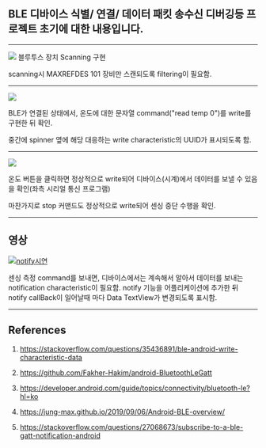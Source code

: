 ## BLE 디바이스 식별/ 연결/ 데이터 패킷 송수신 디버깅등 프로젝트 초기에 대한 내용입니다.

***

![](../documentation/images/1.JPG)
블루투스 장치 Scanning 구현

scanning시 MAXREFDES 101 장비만 스캔되도록 filtering이 필요함.

***

![](../documentation/images/2.JPG)

BLE가 연결된 상태에서, 온도에 대한 문자열 command("read temp 0")를 write를 구현한 뒤 확인.

중간에 spinner 옆에 해당 대응하는 write characteristic의 UUID가 표시되도록 함. 

***

![](../documentation/images/3.JPG)

온도 버튼을 클릭하면 정상적으로 write되어 디바이스(시계)에서 데이터를 보낼 수 있음을 확인(좌측 시리얼 통신 프로그램)

마찬가지로 stop 커맨드도 정상적으로 write되어 센싱 중단 수행을 확인.

***

## 영상

[![notify시연](http://img.youtube.com/vi/4-1Gxlas5qk/0.jpg)](https://www.youtube.com/watch?v=4-1Gxlas5qk) 

센싱 측정 command를 보내면, 디바이스에서는 계속해서 알아서 데이터를 보내는 notification characteristic이 필요함. notify 기능을 어플리케이션에 
추가한 뒤 notify callBack이 일어날때 마다 Data TextView가 변경되도록 표시함.

***

## References

1. https://stackoverflow.com/questions/35436891/ble-android-write-characteristic-data

2. https://github.com/Fakher-Hakim/android-BluetoothLeGatt

3. https://developer.android.com/guide/topics/connectivity/bluetooth-le?hl=ko

4. https://jung-max.github.io/2019/09/06/Android-BLE-overview/

5. https://stackoverflow.com/questions/27068673/subscribe-to-a-ble-gatt-notification-android